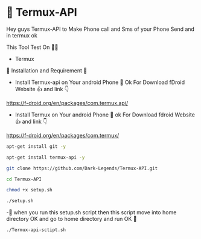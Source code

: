 # 🤖 Termux-API
Hey guys Termux-API to Make Phone call and Sms of your Phone Send and in termux ok

This Tool Test On 👨‍💻

- Termux

🛑 Installation and Requirement 🛑 

- Install Termux-api on Your android Phone 📱 Ok
For Download fDroid Website 👍 and link 👇

https://f-droid.org/en/packages/com.termux.api/
- Install Termux on Your android Phone 📱 ok
For Download fdroid Website 👍 and link 👇

https://f-droid.org/en/packages/com.termux/

```bash
apt-get install git -y
```

```bash
apt-get install termux-api -y
```

```bash
git clone https://github.com/Dark-Legends/Termux-API.git
```

```bash
cd Termux-API
```

```bash
chmod +x setup.sh
```


```bash
./setup.sh
```

-🤖 when you run this setup.sh script then this script move into home directory OK and go to home directory and run OK 🤖


```bash
./Termux-api-sctipt.sh
```
